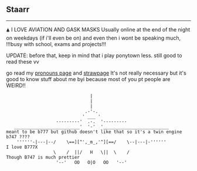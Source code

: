 ## Staarr
---
🛦 I LOVE AVIATION AND GASK MASKS 
Usually online at the end of the night on weekdays (if i'll even be on) and even then i wont be speaking much, !!!busy with school, exams and projects!!!



UPDATE: before that, keep in mind that i play ponytown less. still good to read these  vv

go read my [pronouns page](https://en.pronouns.page/@Staarr) and [strawpage](https://staarrararara.straw.page) It's not really necessary but it's good to know stuff about me byi because most of you pt people are WEIRD!!


                                    |
                                    |
                                    |
                                  .-'-.
                                 ' ___ '
                       ---------'  .-.  '---------
       _________________________'  '-'  '_________________________                   meant to be b777 but github doesn't like that so it's a twin engine b747 ????
        ''''''-|---|--/    \==][^',_m_,'^][==/    \--|---|-''''''                    I love B777X
                      \    /  ||/   H   \||  \    /                                  Though B747 is much prettier
                       '--'   OO   O|O   OO   '--'
